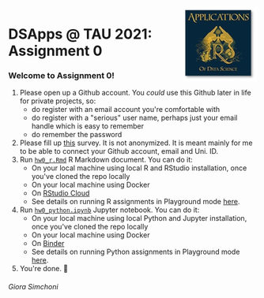 <img src="images/DSApps_logo_small.jpg" align="right" />

# DSApps @ TAU 2021: Assignment 0

### Welcome to Assignment 0!

1. Please open up a Github account. You *could* use this Github later in life for private projects, so:
	* do register with an email account you're comfortable with
	* do register with a "serious" user name, perhaps just your email handle which is easy to remember
	* do remember the password
2. Please fill up [this](https://docs.google.com/forms/d/e/1FAIpQLSeEnqho4eU-YtkGTFTBDhxwMetrNNRZhh7gALH8dajSZKUIkA/closedform) survey. It is not anonymized. It is meant mainly for me to be able to connect your Github account, email and Uni. ID.
3. Run [`hw0_r.Rmd`](hw0_r.Rmd) R Markdown document. You can do it:
	* On your local machine using local R and RStudio installation, once you've cloned the repo locally
	* On your local machine using Docker
	* On [RStudio Cloud](https://rstudio.cloud/spaces/114909/project/2078698)
	* See details on running R assignments in Playground mode [here](https://github.com/DSApps-2021/Class_Slides/blob/main/Apps_of_DS_HW.pdf).
4. Run [`hw0_python.ipynb`](hw0_python.ipynb) Jupyter notebook. You can do it:
	* On your local machine using local Python and Jupyter installation, once you've cloned the repo locally
	* On your local machine using Docker
	* On [Binder](https://mybinder.org/v2/gh/DSApps-2020/HW0/master?filepath=hw0_python.ipynb)
	* See details on running Python assignments in Playground mode [here](https://github.com/DSApps-2021/Class_Slides/blob/main/Apps_of_DS_HW.pdf).
5. You're done. :nail_care:

###### Giora Simchoni